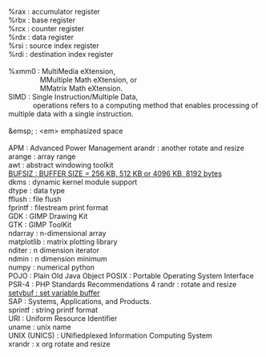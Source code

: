 %rax : accumulator register  
%rbx : base register  
%rcx : counter register  
%rdx : data register  
%rsi : source index register  
%rdi : destination index register  
<br>
%xmm0  : MultiMedia eXtension,  
&ensp;&ensp;&ensp;&ensp;&ensp;&ensp;&ensp;&ensp;&ensp;MMultiple Math eXtension, or  
&ensp;&ensp;&ensp;&ensp;&ensp;&ensp;&ensp;&ensp;&ensp;MMatrix Math eXtension.  
SIMD   : Single Instruction/Multiple Data,  
&ensp;&ensp;&ensp;&ensp;&ensp;&ensp;&ensp;operations refers to a computing method that enables processing of multiple data with a single instruction.  
<br>
\&emsp;       : \<em> emphasized space  
&nbsp;  
APM           : Advanced Power Management
arandr        : another rotate and resize  
arange        : array range  
awt           : abstract windowing toolkit  
[BUFSIZ       : BUFFER SIZE = 256 KB, 512 KB or 4096 KB, 8192 bytes](https://www.google.com/search?q=bufsiz&client=firefox-b-e&sca_esv=557502889&sxsrf=AB5stBhrvrZ0TIaH5AAX4as7THbiLYKNqA%3A1692218169300&ei=OTPdZIGAErugseMP6aWueA&ved=0ahUKEwjBgPT2g-KAAxU7UGwGHemSCw8Q4dUDCA8&uact=5&oq=bufsiz&gs_lp=Egxnd3Mtd2l6LXNlcnAiBmJ1ZnNpejIHECMYigUYJzIKEAAYgAQYFBiHAjIFEAAYgAQyBRAAGIAEMgUQABiABDIFEAAYgAQyBRAAGIAEMgUQABiABDIFEAAYgAQyBRAAGIAESPIKUIsIWIsIcAF4AJABAJgBtQKgAbUCqgEDMy0xuAEDyAEA-AEBwgIJEAAYBxgeGLADwgIKEAAYigUYsAMYQ-IDBBgBIEGIBgGQBgo&sclient=gws-wiz-serp)  
dkms         : dynamic kernel module support  
dtype        : data type  
fflush       : file flush  
fprintf      : filestream print format  
GDK          : GIMP Drawing Kit  
GTK          : GIMP ToolKit  
ndarray      : n-dimensional array  
matplotlib   : matrix plotting library  
nditer       : n dimension iterator  
ndmin        : n dimension minimum  
numpy        : numerical python  
POJO         : Plain Old Java Object
POSIX        : Portable Operating System Interface   
PSR-4        : PHP Standards Recommendations 4 
randr        : rotate and resize  
[setvbuf      : set variable buffer](https://stackoverflow.com/questions/59852550/whats-the-meaning-of-the-letter-v-in-setvbuf)  
SAP          : Systems, Applications, and Products.  
sprintf      : string printf format  
URI          : Uniform Resource Identifier  
uname        : unix name  
UNIX (UNICS) : UNifiedplexed Information Computing System  
xrandr       : x org rotate and resize  
